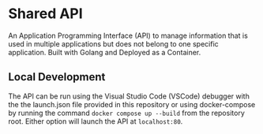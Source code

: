 # Shared API

An Application Programming Interface (API) to manage information that is used in multiple applications but does not belong to one specific application.  Built with Golang and Deployed as a Container.

## Local Development

The API can be run using the Visual Studio Code (VSCode) debugger with the the launch.json file provided in this repository or using docker-compose by running the command `docker compose up --build` from the repository root. Either option will launch the API at `localhost:80`.